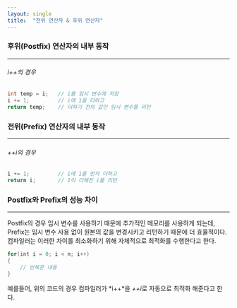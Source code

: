 ```yaml
---
layout: single
title:  "전위 연산자 & 후위 연산자"
---
```


### 후위(Postfix) 연산자의 내부 동작
---
###### i++의 경우

```c++
int temp = i;   // i를 임시 변수에 저장
i += 1;         // i에 1을 더하고
return temp;    // 더하기 전의 값인 임시 변수를 리턴
```

### 전위(Prefix) 연산자의 내부 동작
---
###### ++i의 경우

```c++
i += 1;         // i에 1을 먼저 더하고
return i;       // 1이 더해진 i를 리턴
```

### Postfix와 Prefix의 성능 차이
---
Postfix의 경우 임시 변수를 사용하기 때문에 추가적인 메모리를 사용하게 되는데, Prefix는 임시 변수 사용 없이 원본의 값을 변경시키고 리턴하기 때문에 더 효율적이다.
컴파일러는 이러한 차이를 최소화하기 위해 자체적으로 최적화를 수행한다고 한다.

```c++
for(int i = 0; i < n; i++)
{
    // 반복문 내용
}
```

예를들어, 위의 코드의 경우 컴파일러가 *i++*을 *++i*로 자동으로 최적화 해준다고 한다.